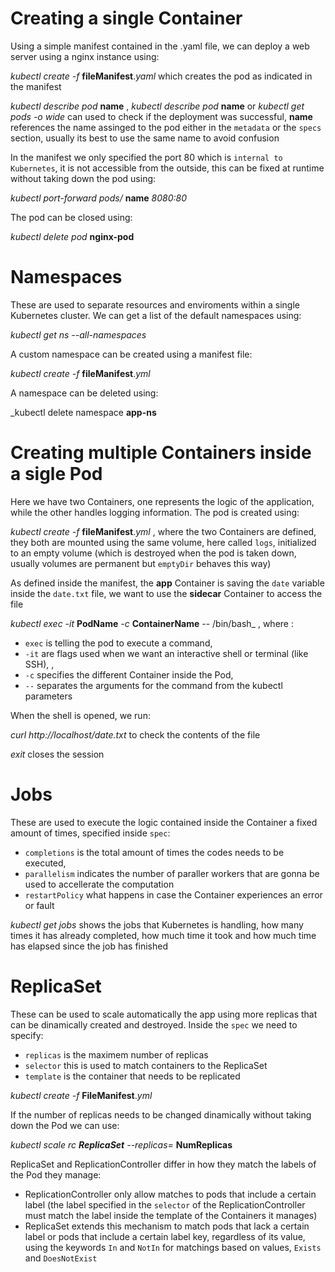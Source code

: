 # Creating a single Container

Using a simple manifest contained in the .yaml file, we can deploy a web server using a nginx instance using: 

_kubectl create -f_ __fileManifest__._yaml_ which creates the pod as indicated in the manifest

_kubectl describe pod_ __name__ , _kubectl describe pod_ __name__ or _kubectl get pods -o wide_ can used to check if the deployment was successful, __name__ references the name assinged to the pod either in the `metadata` or the `specs` section, usually its best to use the same name to avoid confusion

In the manifest we only specified the port 80 which is `internal to Kubernetes`, it is not accessible from the outside, this can be fixed at runtime without taking down the pod using:

_kubectl port-forward pods/_ __name__ _8080:80_

The pod can be closed using:

_kubectl delete pod_ __nginx-pod__

# Namespaces

These are used to separate resources and enviroments within a single Kubernetes cluster.
We can get a list of the default namespaces using:

_kubectl get ns --all-namespaces_

A custom namespace can be created using a manifest file:

_kubectl create -f_ __fileManifest__._yml_

A namespace can be deleted using:

_kubectl delete namespace __app-ns__


# Creating multiple Containers inside a sigle Pod

Here we have two Containers, one represents the logic of the application, while the other handles logging information. The pod is created using:

_kubectl create -f_ __fileManifest__._yml_ , where the two Containers are defined, they both are mounted using the same volume, here called `logs`, initialized to an empty volume (which is destroyed when the pod is taken down, usually volumes are permanent but `emptyDir` behaves this way)

As defined inside the manifest, the __app__ Container is saving the `date` variable inside the `date.txt` file, we want to use the __sidecar__ Container to access the file

_kubectl exec -it_ __PodName__ _-c_ __ContainerName__ -- /bin/bash_ , where :
- `exec` is telling the pod to execute a command, 
- `-it` are flags used when we want an interactive shell or terminal (like SSH), ,
- `-c` specifies the different Container inside the Pod,
- `--` separates the arguments for the command from the kubectl parameters

When the shell is opened, we run:

_curl http://localhost/date.txt_ to check the contents of the file

_exit_ closes the session

# Jobs

These are used to execute the logic contained inside the Container a fixed amount of times, specified inside `spec`:
- `completions` is the total amount of times the codes needs to be executed,
- `parallelism` indicates the number of paraller workers that are gonna be used to accellerate the computation
- `restartPolicy` what happens in case the Container experiences an error or fault

_kubectl get jobs_ shows the jobs that Kubernetes is handling, how many times it has already completed, how much time it took and how much time has elapsed since the job has finished

# ReplicaSet

These can be used to scale automatically the app using more replicas that can be dinamically created and destroyed. Inside the `spec` we need to specify:
- `replicas` is the maximem number of replicas
- `selector` this is used to match containers to the ReplicaSet
- `template` is the container that needs to be replicated

_kubectl create -f_ __FileManifest__._yml_

If the number of replicas needs to be changed dinamically without taking down the Pod we can use:

_kubectl scale rc __ReplicaSet__ --replicas=_ __NumReplicas__

ReplicaSet and ReplicationController differ in how they match the labels of the Pod they manage:
- ReplicationController only allow matches to pods that include a certain label (the label specified in the `selector` of the ReplicationController must match the label inside the template of the Containers it manages)
- ReplicaSet extends this mechanism to match pods that lack a certain label or pods that include a certain label key, regardless of its value, using the keywords `In` and `NotIn` for matchings based on values, `Exists` and `DoesNotExist`